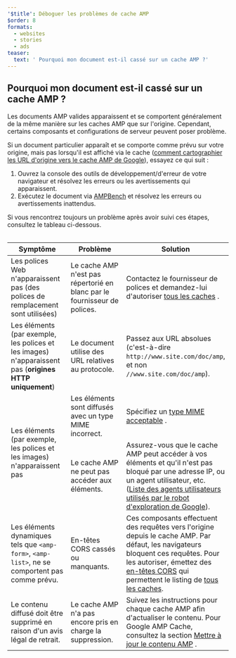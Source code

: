 ```yaml
---
'$title': Déboguer les problèmes de cache AMP
$order: 8
formats:
  - websites
  - stories
  - ads
teaser:
  text: ' Pourquoi mon document est-il cassé sur un cache AMP ?'
---
```


<!--
This file is imported from https://github.com/ampproject/amphtml/blob/main/docs/spec/amp-cache-debugging.md.
Please do not change this file.
If you have found a bug or an issue please
have a look and request a pull request there.
-->

## Pourquoi mon document est-il cassé sur un cache AMP ? <a name="why-is-my-doc-broken-on-an-amp-cache"></a>

Les documents AMP valides apparaissent et se comportent généralement de la même manière sur les caches AMP que sur l'origine. Cependant, certains composants et configurations de serveur peuvent poser problème.

Si un document particulier apparaît et se comporte comme prévu sur votre origine, mais pas lorsqu'il est affiché via le cache ([comment cartographier les URL d'origine vers le cache AMP de Google](https://developers.google.com/amp/cache/overview#amp-cache-url-format)), essayez ce qui suit :

1. Ouvrez la console des outils de développement/d'erreur de votre navigateur et résolvez les erreurs ou les avertissements qui apparaissent.
2. Exécutez le document via [AMPBench](https://search.google.com/test/amp) et résolvez les erreurs ou avertissements inattendus.

Si vous rencontrez toujours un problème après avoir suivi ces étapes, consultez le tableau ci-dessous.

<table>
<table>
  <thead>
    <tr>
      <th width="30%">Symptôme</th>
      <th width="30%">Problème</th>
      <th width="40%">Solution</th>
    </tr>
  </thead>
  <tbody>
    <tr>
      <td>Les polices Web n'apparaissent pas (des polices de remplacement sont utilisées)</td>
      <td>Le cache AMP n'est pas répertorié en blanc par le fournisseur de polices.</td>
      <td>Contactez le fournisseur de polices et demandez-lui d'autoriser <a href="amp-cors-requests.md#cors-security-in-amp">tous les caches</a> .</td>
    </tr>
    <tr>
      <td>Les éléments (par exemple, les polices et les images) n'apparaissent pas (<strong>origines HTTP uniquement</strong>)</td>
      <td>Le document utilise des URL relatives au protocole.</td>
      <td>Passez aux URL absolues (c'est-à-dire <code>http://www.site.com/doc/amp</code>, et non <code>//www.site.com/doc/amp</code>).</td>
    </tr>
    <tr>
      <td rowspan="2">Les éléments (par exemple, les polices et les images) n'apparaissent pas</td>
      <td>Les éléments sont diffusés avec un type MIME incorrect.</td>
      <td>Spécifiez un <a href="https://github.com/ampproject/amphtml/blob/main/docs/spec/amp-cache-guidelines.md#guidelines-accepted-mime-types">type MIME acceptable</a> .</td>
    </tr>
    <tr>
      <td>Le cache AMP ne peut pas accéder aux éléments.</td>
      <td>Assurez-vous que le cache AMP peut accéder à vos éléments et qu'il n'est pas bloqué par une adresse IP, ou un agent utilisateur, etc. (<a href="https://support.google.com/webmasters/answer/1061943?hl=en">Liste des agents utilisateurs utilisés par le robot d'exploration de Google</a>).</td>
    </tr>
    <tr>
      <td>Les éléments dynamiques tels que <code>&lt;amp-form&gt;</code>, <code>&lt;amp-list&gt;</code>, ne se comportent pas comme prévu.</td>
      <td>En-têtes CORS cassés ou manquants.</td>
      <td>Ces composants effectuent des requêtes vers l'origine depuis le cache AMP. Par défaut, les navigateurs bloquent ces requêtes. Pour les autoriser, émettez des <a href="https://developer.mozilla.org/en-US/docs/Web/HTTP/Access_control_CORS">en-têtes CORS</a> qui permettent le listing de <a href="amp-cors-requests.md">tous les caches</a>.</td>
    </tr>
    <tr>
      <td>Le contenu diffusé doit être supprimé en raison d'un avis légal de retrait.</td>
      <td>Le cache AMP n'a pas encore pris en charge la suppression.</td>
      <td>Suivez les instructions pour chaque cache AMP afin d'actualiser le contenu. Pour Google AMP Cache, consultez la section <a href="https://developers.google.com/amp/cache/update-cache">Mettre à jour le contenu AMP</a> .</td>
    </tr>
</tbody>
</table>

</table>
